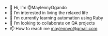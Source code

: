 - 👋 Hi, I’m @MaylennyOgando
- 👀 I’m interested in living the relaxed life
- 🌱 I’m currently learning automation using Ruby
- 💞️ I’m looking to collaborate on QA projects
- 📫 How to reach me maylennyo@gmail.com

<!---
MaylennyOgando/MaylennyOgando is a ✨ special ✨ repository because its `README.md` (this file) appears on your GitHub profile.
You can click the Preview link to take a look at your changes.
--->

